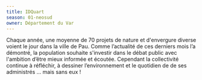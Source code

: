 ```yaml
---
title: IDQuart
season: 01-neosud
owner: Département du Var
---
```


Chaque année, une moyenne de 70 projets de nature et d'envergure diverse voient le jour dans la ville de Pau. Comme l’actualité de ces derniers mois l’a démontré, la population souhaite s'investir dans le débat public avec l'ambition d’être mieux informée et écoutée. Cependant la collectivité continue à réfléchir, à dessiner l’environnement et le quotidien de de ses administrés … mais sans eux !
